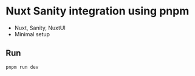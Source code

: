 # Nuxt Sanity integration using pnpm

-   Nuxt, Sanity, NuxtUI
-   Minimal setup

## Run

```bash
pnpm run dev
```
